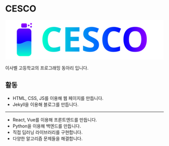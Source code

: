 # CESCO

![CESCO](../CESCO_LONG.svg)

이사벨 고등학교의 프로그래밍 동아리 입니다.

## 활동

- HTML, CSS, JS를 이용해 웹 페이지를 만듭니다.
- Jekyll을 이용해 블로그를 만듭니다.

---

- React, Vue를 이용해 프론트엔드를 만듭니다.
- Python을 이용해 백엔드를 만듭니다.
- 직접 딥러닝 라이브러리를 구현합니다.
- 다양한 알고리즘 문제들을 해결합니다.

